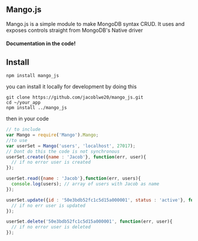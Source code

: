 ## Mango.js

Mango.js is a simple module to make MongoDB syntax CRUD. It uses and exposes controls straight from MongoDB's Native driver

#### Documentation in the code!

## Install

```shell
npm install mango_js
```
you can install it locally for development by doing this

```shell
git clone https://github.com/jacoblwe20/mango_js.git
cd ~/your_app
npm install ../mango_js
```

then in your code

```javascript
// to include
var Mango = require('Mango').Mango;
//to use
var userSet = Mango('users', 'localhost', 27017);
// Dont do this the code is not synchronous
userSet.create({name : 'Jacob'}, function(err, user){
  // if no error user is created
});

userSet.read({name : 'Jacob'},function(err, users){
  console.log(users); // array of users with Jacob as name
});

userSet.update({id : '50e3bdb52fc1c5d15a000001', status : 'active'}, function(err, user){
  // if no err user is updated
});

userSet.delete('50e3bdb52fc1c5d15a000001', function(err, user){
  // if no error user is deleted
});

```

